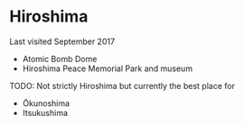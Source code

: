 
# Hiroshima

Last visited September 2017

* Atomic Bomb Dome
* Hiroshima Peace Memorial Park and museum

TODO:
Not strictly Hiroshima but currently the best place for

* Ōkunoshima
* Itsukushima
